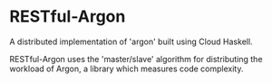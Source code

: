 # RESTful-Argon

A distributed implementation of 'argon' built using Cloud Haskell.


RESTful-Argon uses the 'master/slave' algorithm for distributing the workload of Argon, a library which measures code complexity.
